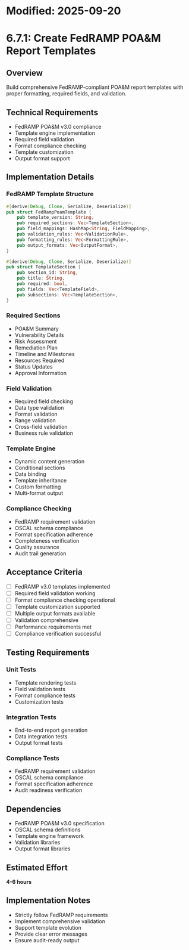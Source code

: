 # Modified: 2025-09-20

# 6.7.1: Create FedRAMP POA&M Report Templates

## Overview
Build comprehensive FedRAMP-compliant POA&M report templates with proper formatting, required fields, and validation.

## Technical Requirements
- FedRAMP POA&M v3.0 compliance
- Template engine implementation
- Required field validation
- Format compliance checking
- Template customization
- Output format support

## Implementation Details

### FedRAMP Template Structure
```rust
#[derive(Debug, Clone, Serialize, Deserialize)]
pub struct FedRampPoamTemplate {
    pub template_version: String,
    pub required_sections: Vec<TemplateSection>,
    pub field_mappings: HashMap<String, FieldMapping>,
    pub validation_rules: Vec<ValidationRule>,
    pub formatting_rules: Vec<FormattingRule>,
    pub output_formats: Vec<OutputFormat>,
}

#[derive(Debug, Clone, Serialize, Deserialize)]
pub struct TemplateSection {
    pub section_id: String,
    pub title: String,
    pub required: bool,
    pub fields: Vec<TemplateField>,
    pub subsections: Vec<TemplateSection>,
}
```

### Required Sections
- POA&M Summary
- Vulnerability Details
- Risk Assessment
- Remediation Plan
- Timeline and Milestones
- Resources Required
- Status Updates
- Approval Information

### Field Validation
- Required field checking
- Data type validation
- Format validation
- Range validation
- Cross-field validation
- Business rule validation

### Template Engine
- Dynamic content generation
- Conditional sections
- Data binding
- Template inheritance
- Custom formatting
- Multi-format output

### Compliance Checking
- FedRAMP requirement validation
- OSCAL schema compliance
- Format specification adherence
- Completeness verification
- Quality assurance
- Audit trail generation

## Acceptance Criteria
- [ ] FedRAMP v3.0 templates implemented
- [ ] Required field validation working
- [ ] Format compliance checking operational
- [ ] Template customization supported
- [ ] Multiple output formats available
- [ ] Validation comprehensive
- [ ] Performance requirements met
- [ ] Compliance verification successful

## Testing Requirements

### Unit Tests
- Template rendering tests
- Field validation tests
- Format compliance tests
- Customization tests

### Integration Tests
- End-to-end report generation
- Data integration tests
- Output format tests

### Compliance Tests
- FedRAMP requirement validation
- OSCAL schema compliance
- Format specification adherence
- Audit readiness verification

## Dependencies
- FedRAMP POA&M v3.0 specification
- OSCAL schema definitions
- Template engine framework
- Validation libraries
- Output format libraries

## Estimated Effort
**4-6 hours**

## Implementation Notes
- Strictly follow FedRAMP requirements
- Implement comprehensive validation
- Support template evolution
- Provide clear error messages
- Ensure audit-ready output
